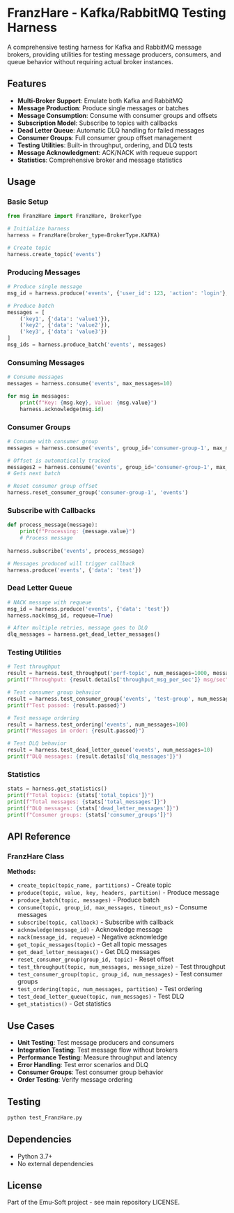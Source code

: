 # FranzHare - Kafka/RabbitMQ Testing Harness

A comprehensive testing harness for Kafka and RabbitMQ message brokers, providing utilities for testing message producers, consumers, and queue behavior without requiring actual broker instances.

## Features

- **Multi-Broker Support**: Emulate both Kafka and RabbitMQ
- **Message Production**: Produce single messages or batches
- **Message Consumption**: Consume with consumer groups and offsets
- **Subscription Model**: Subscribe to topics with callbacks
- **Dead Letter Queue**: Automatic DLQ handling for failed messages
- **Consumer Groups**: Full consumer group offset management
- **Testing Utilities**: Built-in throughput, ordering, and DLQ tests
- **Message Acknowledgment**: ACK/NACK with requeue support
- **Statistics**: Comprehensive broker and message statistics

## Usage

### Basic Setup

```python
from FranzHare import FranzHare, BrokerType

# Initialize harness
harness = FranzHare(broker_type=BrokerType.KAFKA)

# Create topic
harness.create_topic('events')
```

### Producing Messages

```python
# Produce single message
msg_id = harness.produce('events', {'user_id': 123, 'action': 'login'}, key='user123')

# Produce batch
messages = [
    ('key1', {'data': 'value1'}),
    ('key2', {'data': 'value2'}),
    ('key3', {'data': 'value3'})
]
msg_ids = harness.produce_batch('events', messages)
```

### Consuming Messages

```python
# Consume messages
messages = harness.consume('events', max_messages=10)

for msg in messages:
    print(f"Key: {msg.key}, Value: {msg.value}")
    harness.acknowledge(msg.id)
```

### Consumer Groups

```python
# Consume with consumer group
messages = harness.consume('events', group_id='consumer-group-1', max_messages=10)

# Offset is automatically tracked
messages2 = harness.consume('events', group_id='consumer-group-1', max_messages=10)
# Gets next batch

# Reset consumer group offset
harness.reset_consumer_group('consumer-group-1', 'events')
```

### Subscribe with Callbacks

```python
def process_message(message):
    print(f"Processing: {message.value}")
    # Process message
    
harness.subscribe('events', process_message)

# Messages produced will trigger callback
harness.produce('events', {'data': 'test'})
```

### Dead Letter Queue

```python
# NACK message with requeue
msg_id = harness.produce('events', {'data': 'test'})
harness.nack(msg_id, requeue=True)

# After multiple retries, message goes to DLQ
dlq_messages = harness.get_dead_letter_messages()
```

### Testing Utilities

```python
# Test throughput
result = harness.test_throughput('perf-topic', num_messages=1000, message_size=100)
print(f"Throughput: {result.details['throughput_msg_per_sec']} msg/sec")

# Test consumer group behavior
result = harness.test_consumer_group('events', 'test-group', num_messages=100)
print(f"Test passed: {result.passed}")

# Test message ordering
result = harness.test_ordering('events', num_messages=100)
print(f"Messages in order: {result.passed}")

# Test DLQ behavior
result = harness.test_dead_letter_queue('events', num_messages=10)
print(f"DLQ messages: {result.details['dlq_messages']}")
```

### Statistics

```python
stats = harness.get_statistics()
print(f"Total topics: {stats['total_topics']}")
print(f"Total messages: {stats['total_messages']}")
print(f"DLQ messages: {stats['dead_letter_messages']}")
print(f"Consumer groups: {stats['consumer_groups']}")
```

## API Reference

### FranzHare Class

**Methods:**
- `create_topic(topic_name, partitions)` - Create topic
- `produce(topic, value, key, headers, partition)` - Produce message
- `produce_batch(topic, messages)` - Produce batch
- `consume(topic, group_id, max_messages, timeout_ms)` - Consume messages
- `subscribe(topic, callback)` - Subscribe with callback
- `acknowledge(message_id)` - Acknowledge message
- `nack(message_id, requeue)` - Negative acknowledge
- `get_topic_messages(topic)` - Get all topic messages
- `get_dead_letter_messages()` - Get DLQ messages
- `reset_consumer_group(group_id, topic)` - Reset offset
- `test_throughput(topic, num_messages, message_size)` - Test throughput
- `test_consumer_group(topic, group_id, num_messages)` - Test consumer groups
- `test_ordering(topic, num_messages, partition)` - Test ordering
- `test_dead_letter_queue(topic, num_messages)` - Test DLQ
- `get_statistics()` - Get statistics

## Use Cases

- **Unit Testing**: Test message producers and consumers
- **Integration Testing**: Test message flow without brokers
- **Performance Testing**: Measure throughput and latency
- **Error Handling**: Test error scenarios and DLQ
- **Consumer Groups**: Test consumer group behavior
- **Order Testing**: Verify message ordering

## Testing

```bash
python test_FranzHare.py
```

## Dependencies

- Python 3.7+
- No external dependencies

## License

Part of the Emu-Soft project - see main repository LICENSE.
